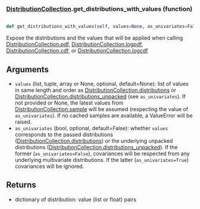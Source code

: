 ### [DistributionCollection](DistributionCollection.md).get_distributions_with_values (function)


```py

def get_distributions_with_values(self, values=None, as_univariates=False)

```



Expose the distributions and the values that will be applied when
calling [DistributionCollection.pdf](DistributionCollection.pdf.md), [DistributionCollection.logpdf](DistributionCollection.logpdf.md),
[DistributionCollection.cdf](DistributionCollection.cdf.md), or [DistributionCollection.logcdf](DistributionCollection.logcdf.md)

Arguments
------------
* `values` (list, tuple, array or None, optional, default=None): list of
    values in same length and order as [DistributionCollection.distributions](DistributionCollection.distributions.md) or
    [DistributionCollection.distributions_unpacked](DistributionCollection.distributions_unpacked.md) (see `as_univariates`).
    If not provided or None, the latest values from [DistributionCollection.sample](DistributionCollection.sample.md)
    will be assumed (respecting the value of `as_univariates`).  If no cached
    samples are available, a ValueError will be raised.
* `as_univariates` (bool, optional, default=False): whether `values` corresponds
    to the passed distributions ([DistributionCollection.distributions](DistributionCollection.distributions.md))
    or the underlying unpacked distributions ([DistributionCollection.distributions_unpacked](DistributionCollection.distributions_unpacked.md)).
    If the former (`as_univariates=False`), covariances will be respected
    from any underlying multivariate distributions.  If the latter
    (`as_univariates=True`) covariances will be ignored.

Returns
----------
* dictionary of distribution: value (list or float) pairs

